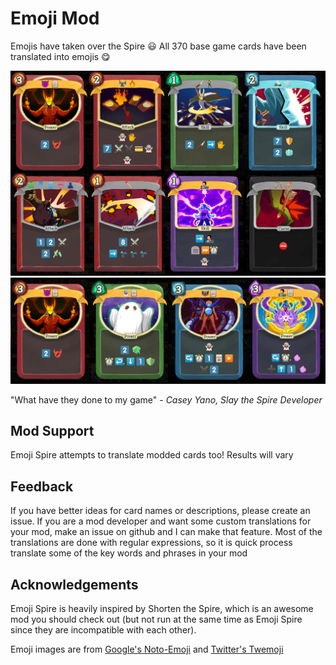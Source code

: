 # Emoji Mod

Emojis have taken over the Spire 😃 All 370 base game cards have been translated into emojis 😋

![Example Cards](https://raw.githubusercontent.com/alexdriedger/EmojiMod/master/workshopImages/Example%20Cards.png)
![More Example Cards](https://raw.githubusercontent.com/alexdriedger/EmojiMod/master/workshopImages/Emoji%20Form.png)

"What have they done to my game" - *Casey Yano, Slay the Spire Developer*

## Mod Support
Emoji Spire attempts to translate modded cards too! Results will vary

## Feedback
If you have better ideas for card names or descriptions, please create an issue. If you are a mod developer and want some custom translations for your mod, make an issue on github and I can make that feature. Most of the translations are done with regular expressions, so it is quick process translate some of the key words and phrases in your mod

## Acknowledgements
Emoji Spire is heavily inspired by Shorten the Spire, which is an awesome mod you should check out (but not run at the same time as Emoji Spire since they are incompatible with each other).

Emoji images are from [Google's Noto-Emoji](https://github.com/googlefonts/noto-emoji) and [Twitter's Twemoji](https://twemoji.twitter.com/) 
